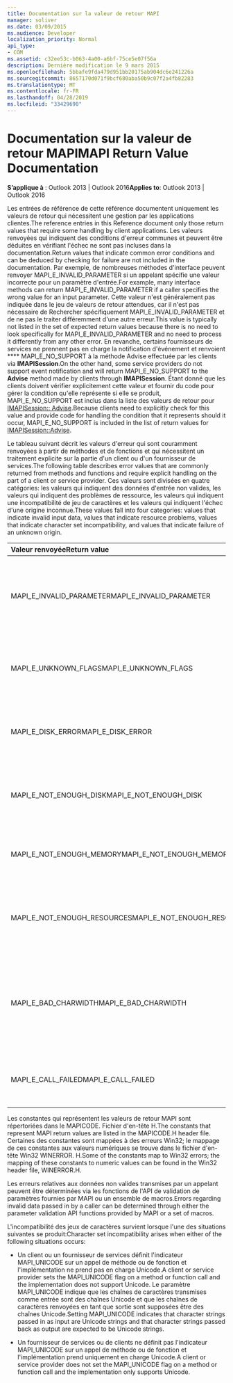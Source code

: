 ```yaml
---
title: Documentation sur la valeur de retour MAPI
manager: soliver
ms.date: 03/09/2015
ms.audience: Developer
localization_priority: Normal
api_type:
- COM
ms.assetid: c32ee53c-b063-4a00-a6bf-75ce5e07f56a
description: Dernière modification le 9 mars 2015
ms.openlocfilehash: 5bbafe9fda479d951bb20175ab904dc6e241226a
ms.sourcegitcommit: 8657170d071f9bcf680aba50b9c07f2a4fb82283
ms.translationtype: MT
ms.contentlocale: fr-FR
ms.lasthandoff: 04/28/2019
ms.locfileid: "33429690"
---
```

# <a name="mapi-return-value-documentation"></a><span data-ttu-id="0ca82-103">Documentation sur la valeur de retour MAPI</span><span class="sxs-lookup"><span data-stu-id="0ca82-103">MAPI Return Value Documentation</span></span>

  
  
<span data-ttu-id="0ca82-104">**S’applique à** : Outlook 2013 | Outlook 2016</span><span class="sxs-lookup"><span data-stu-id="0ca82-104">**Applies to**: Outlook 2013 | Outlook 2016</span></span> 
  
<span data-ttu-id="0ca82-105">Les entrées de référence de cette référence documentent uniquement les valeurs de retour qui nécessitent une gestion par les applications clientes.</span><span class="sxs-lookup"><span data-stu-id="0ca82-105">The reference entries in this Reference document only those return values that require some handling by client applications.</span></span> <span data-ttu-id="0ca82-106">Les valeurs renvoyées qui indiquent des conditions d'erreur communes et peuvent être déduites en vérifiant l'échec ne sont pas incluses dans la documentation.</span><span class="sxs-lookup"><span data-stu-id="0ca82-106">Return values that indicate common error conditions and can be deduced by checking for failure are not included in the documentation.</span></span> <span data-ttu-id="0ca82-107">Par exemple, de nombreuses méthodes d'interface peuvent renvoyer MAPI_E_INVALID_PARAMETER si un appelant spécifie une valeur incorrecte pour un paramètre d'entrée.</span><span class="sxs-lookup"><span data-stu-id="0ca82-107">For example, many interface methods can return MAPI_E_INVALID_PARAMETER if a caller specifies the wrong value for an input parameter.</span></span> <span data-ttu-id="0ca82-108">Cette valeur n'est généralement pas indiquée dans le jeu de valeurs de retour attendues, car il n'est pas nécessaire de Rechercher spécifiquement MAPI_E_INVALID_PARAMETER et de ne pas le traiter différemment d'une autre erreur.</span><span class="sxs-lookup"><span data-stu-id="0ca82-108">This value is typically not listed in the set of expected return values because there is no need to look specifically for MAPI_E_INVALID_PARAMETER and no need to process it differently from any other error.</span></span> <span data-ttu-id="0ca82-109">En revanche, certains fournisseurs de services ne prennent pas en charge la notification d'événement et renvoient \*\*\*\* MAPI_E_NO_SUPPORT à la méthode Advise effectuée par les clients via **IMAPISession**.</span><span class="sxs-lookup"><span data-stu-id="0ca82-109">On the other hand, some service providers do not support event notification and will return MAPI_E_NO_SUPPORT to the **Advise** method made by clients through **IMAPISession**.</span></span> <span data-ttu-id="0ca82-110">Étant donné que les clients doivent vérifier explicitement cette valeur et fournir du code pour gérer la condition qu'elle représente si elle se produit, MAPI_E_NO_SUPPORT est inclus dans la liste des valeurs de retour pour [IMAPISession:: Advise](imapisession-advise.md).</span><span class="sxs-lookup"><span data-stu-id="0ca82-110">Because clients need to explicitly check for this value and provide code for handling the condition that it represents should it occur, MAPI_E_NO_SUPPORT is included in the list of return values for [IMAPISession::Advise](imapisession-advise.md).</span></span>
  
<span data-ttu-id="0ca82-111">Le tableau suivant décrit les valeurs d'erreur qui sont couramment renvoyées à partir de méthodes et de fonctions et qui nécessitent un traitement explicite sur la partie d'un client ou d'un fournisseur de services.</span><span class="sxs-lookup"><span data-stu-id="0ca82-111">The following table describes error values that are commonly returned from methods and functions and require explicit handling on the part of a client or service provider.</span></span> <span data-ttu-id="0ca82-112">Ces valeurs sont divisées en quatre catégories: les valeurs qui indiquent des données d'entrée non valides, les valeurs qui indiquent des problèmes de ressource, les valeurs qui indiquent une incompatibilité de jeu de caractères et les valeurs qui indiquent l'échec d'une origine inconnue.</span><span class="sxs-lookup"><span data-stu-id="0ca82-112">These values fall into four categories: values that indicate invalid input data, values that indicate resource problems, values that indicate character set incompatibility, and values that indicate failure of an unknown origin.</span></span>
  
|<span data-ttu-id="0ca82-113">**Valeur renvoyée**</span><span class="sxs-lookup"><span data-stu-id="0ca82-113">**Return value**</span></span>|<span data-ttu-id="0ca82-114">**Description**</span><span class="sxs-lookup"><span data-stu-id="0ca82-114">**Description**</span></span>|
|:-----|:-----|
|<span data-ttu-id="0ca82-115">MAPI_E_INVALID_PARAMETER</span><span class="sxs-lookup"><span data-stu-id="0ca82-115">MAPI_E_INVALID_PARAMETER</span></span>  <br/> |<span data-ttu-id="0ca82-116">Un ou plusieurs des paramètres transmis à la méthode ou aux fonctions ne sont pas valides.</span><span class="sxs-lookup"><span data-stu-id="0ca82-116">One or more of the parameters passed into the method or functions were not valid.</span></span>  <br/> |
|<span data-ttu-id="0ca82-117">MAPI_E_UNKNOWN_FLAGS</span><span class="sxs-lookup"><span data-stu-id="0ca82-117">MAPI_E_UNKNOWN_FLAGS</span></span>  <br/> |<span data-ttu-id="0ca82-118">Une ou plusieurs valeurs pour un paramètre flags ne sont pas valides.</span><span class="sxs-lookup"><span data-stu-id="0ca82-118">One or more values for a flags parameter were not valid.</span></span>  <br/> |
|<span data-ttu-id="0ca82-119">MAPI_E_DISK_ERROR</span><span class="sxs-lookup"><span data-stu-id="0ca82-119">MAPI_E_DISK_ERROR</span></span>  <br/> |<span data-ttu-id="0ca82-120">Un problème est survenu lors de l'écriture ou de la lecture sur le disque.</span><span class="sxs-lookup"><span data-stu-id="0ca82-120">There was a problem writing to or reading from disk.</span></span>  <br/> |
|<span data-ttu-id="0ca82-121">MAPI_E_NOT_ENOUGH_DISK</span><span class="sxs-lookup"><span data-stu-id="0ca82-121">MAPI_E_NOT_ENOUGH_DISK</span></span>  <br/> |<span data-ttu-id="0ca82-122">Vous n'avez pas suffisamment d'espace disque disponible pour terminer l'opération.</span><span class="sxs-lookup"><span data-stu-id="0ca82-122">Not enough disk space was available to complete the operation.</span></span>  <br/> |
|<span data-ttu-id="0ca82-123">MAPI_E_NOT_ENOUGH_MEMORY</span><span class="sxs-lookup"><span data-stu-id="0ca82-123">MAPI_E_NOT_ENOUGH_MEMORY</span></span>  <br/> |<span data-ttu-id="0ca82-124">La mémoire disponible est insuffisante pour terminer l'opération.</span><span class="sxs-lookup"><span data-stu-id="0ca82-124">Not enough memory was available to complete the operation.</span></span>  <br/> |
|<span data-ttu-id="0ca82-125">MAPI_E_NOT_ENOUGH_RESOURCES</span><span class="sxs-lookup"><span data-stu-id="0ca82-125">MAPI_E_NOT_ENOUGH_RESOURCES</span></span>  <br/> |<span data-ttu-id="0ca82-126">Les ressources système disponibles sont insuffisantes pour terminer l'opération.</span><span class="sxs-lookup"><span data-stu-id="0ca82-126">Not enough system resources were available to complete the operation.</span></span>  <br/> |
|<span data-ttu-id="0ca82-127">MAPI_E_BAD_CHARWIDTH</span><span class="sxs-lookup"><span data-stu-id="0ca82-127">MAPI_E_BAD_CHARWIDTH</span></span>  <br/> |<span data-ttu-id="0ca82-128">Il existe une incompatibilité dans les jeux de caractères pris en charge par l'appelant et l'implémentation.</span><span class="sxs-lookup"><span data-stu-id="0ca82-128">An incompatibility exists in the character sets supported by the caller and the implementation.</span></span>  <br/> |
|<span data-ttu-id="0ca82-129">MAPI_E_CALL_FAILED</span><span class="sxs-lookup"><span data-stu-id="0ca82-129">MAPI_E_CALL_FAILED</span></span>  <br/> |<span data-ttu-id="0ca82-130">Une erreur d'origine inattendue ou inconnue s'est produite.</span><span class="sxs-lookup"><span data-stu-id="0ca82-130">An error of unexpected or unknown origin occurred.</span></span>  <br/> |
   
<span data-ttu-id="0ca82-131">Les constantes qui représentent les valeurs de retour MAPI sont répertoriées dans le MAPICODE. Fichier d'en-tête H.</span><span class="sxs-lookup"><span data-stu-id="0ca82-131">The constants that represent MAPI return values are listed in the MAPICODE.H header file.</span></span> <span data-ttu-id="0ca82-132">Certaines des constantes sont mappées à des erreurs Win32; le mappage de ces constantes aux valeurs numériques se trouve dans le fichier d'en-tête Win32 WINERROR. H.</span><span class="sxs-lookup"><span data-stu-id="0ca82-132">Some of the constants map to Win32 errors; the mapping of these constants to numeric values can be found in the Win32 header file, WINERROR.H.</span></span>
  
<span data-ttu-id="0ca82-133">Les erreurs relatives aux données non valides transmises par un appelant peuvent être déterminées via les fonctions de l'API de validation de paramètres fournies par MAPI ou un ensemble de macros.</span><span class="sxs-lookup"><span data-stu-id="0ca82-133">Errors regarding invalid data passed in by a caller can be determined through either the parameter validation API functions provided by MAPI or a set of macros.</span></span> 
  
<span data-ttu-id="0ca82-134">L'incompatibilité des jeux de caractères survient lorsque l'une des situations suivantes se produit:</span><span class="sxs-lookup"><span data-stu-id="0ca82-134">Character set incompatibility arises when either of the following situations occurs:</span></span>
  
- <span data-ttu-id="0ca82-135">Un client ou un fournisseur de services définit l'indicateur MAPI_UNICODE sur un appel de méthode ou de fonction et l'implémentation ne prend pas en charge Unicode.</span><span class="sxs-lookup"><span data-stu-id="0ca82-135">A client or service provider sets the MAPI_UNICODE flag on a method or function call and the implementation does not support Unicode.</span></span> <span data-ttu-id="0ca82-136">Le paramètre MAPI_UNICODE indique que les chaînes de caractères transmises comme entrée sont des chaînes Unicode et que les chaînes de caractères renvoyées en tant que sortie sont supposées être des chaînes Unicode.</span><span class="sxs-lookup"><span data-stu-id="0ca82-136">Setting MAPI_UNICODE indicates that character strings passed in as input are Unicode strings and that character strings passed back as output are expected to be Unicode strings.</span></span>
    
- <span data-ttu-id="0ca82-137">Un fournisseur de services ou de clients ne définit pas l'indicateur MAPI_UNICODE sur un appel de méthode ou de fonction et l'implémentation prend uniquement en charge Unicode.</span><span class="sxs-lookup"><span data-stu-id="0ca82-137">A client or service provider does not set the MAPI_UNICODE flag on a method or function call and the implementation only supports Unicode.</span></span>
    

